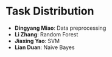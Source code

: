 # Task Distribution

- **Dingyang Miao**: Data preprocessing
- **Li Zhang**: Random Forest
- **Jiaxing Yao**: SVM
- **Lian Duan**: Naive Bayes

